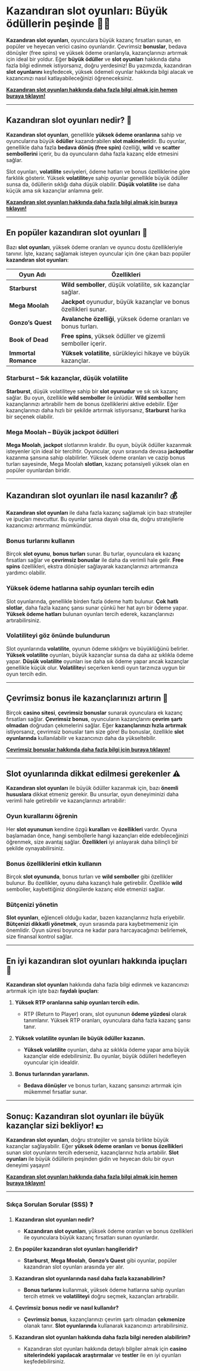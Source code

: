 # Kazandıran slot oyunları: Büyük ödüllerin peşinde 🎰💸

**Kazandıran slot oyunları**, oyunculara büyük kazanç fırsatları sunan, en popüler ve heyecan verici casino oyunlarıdır. Çevrimsiz **bonuslar**, bedava dönüşler (free spins) ve yüksek ödeme oranlarıyla, kazançlarınızı artırmak için ideal bir yoldur. Eğer **büyük ödüller** ve **slot oyunları** hakkında daha fazla bilgi edinmek istiyorsanız, doğru yerdesiniz! Bu yazımızda, kazandıran **slot oyunlarını** keşfedecek, yüksek ödemeli oyunlar hakkında bilgi alacak ve kazancınızı nasıl katlayabileceğinizi öğreneceksiniz.

[**Kazandıran slot oyunları hakkında daha fazla bilgi almak için hemen buraya tıklayın!**](https://casinotr.link/gWCRZ4)

---

## Kazandıran slot oyunları nedir? 🎯

**Kazandıran slot oyunları**, genellikle **yüksek ödeme oranlarına** sahip ve oyuncularına büyük **ödüller** kazandırabilen **slot makineleri**dir. Bu oyunlar, genellikle daha fazla **bedava dönüş (free spin)** özelliği, **wild** ve **scatter sembollerini** içerir, bu da oyuncuların daha fazla kazanç elde etmesini sağlar. 

Slot oyunları, **volatilite** seviyeleri, ödeme hatları ve bonus özelliklerine göre farklılık gösterir. Yüksek **volatilite**ye sahip oyunlar genellikle büyük ödüller sunsa da, ödüllerin sıklığı daha düşük olabilir. **Düşük volatilite** ise daha küçük ama sık kazançlar anlamına gelir.

[**Kazandıran slot oyunları hakkında daha fazla bilgi almak için buraya tıklayın!**](https://casinotr.link/gWCRZ4)

---

## En popüler kazandıran slot oyunları 🎲

Bazı **slot oyunları**, yüksek ödeme oranları ve oyuncu dostu özellikleriyle tanınır. İşte, kazanç sağlamak isteyen oyuncular için öne çıkan bazı popüler **kazandıran slot oyunları**:

| **Oyun Adı**       | **Özellikleri**                                                 |
|--------------------|-----------------------------------------------------------------|
| **Starburst**      | **Wild semboller**, düşük volatilite, sık kazançlar sağlar.      |
| **Mega Moolah**    | **Jackpot** oyunudur, büyük kazançlar ve bonus özellikleri sunar. |
| **Gonzo’s Quest**  | **Avalanche özelliği**, yüksek ödeme oranları ve bonus turları. |
| **Book of Dead**   | **Free spins**, yüksek ödüller ve gizemli semboller içerir.     |
| **Immortal Romance** | **Yüksek volatilite**, sürükleyici hikaye ve büyük kazançlar. |

### **Starburst** – Sık kazançlar, düşük volatilite
**Starburst**, düşük volatiliteye sahip bir **slot oyunudur** ve sık sık kazanç sağlar. Bu oyun, özellikle **wild semboller** ile ünlüdür. **Wild semboller** hem kazançlarınızı artırabilir hem de bonus özelliklerini aktive edebilir. Eğer kazançlarınızı daha hızlı bir şekilde artırmak istiyorsanız, **Starburst** harika bir seçenek olabilir.

### **Mega Moolah** – Büyük jackpot ödülleri
**Mega Moolah**, **jackpot** slotlarının kralıdır. Bu oyun, büyük ödüller kazanmak isteyenler için ideal bir tercihtir. Oyuncular, oyun sırasında devasa **jackpotlar** kazanma şansına sahip olabilirler. Yüksek ödeme oranları ve cazip bonus turları sayesinde, Mega Moolah **slotları**, kazanç potansiyeli yüksek olan en popüler oyunlardan biridir.

---

## Kazandıran slot oyunları ile nasıl kazanılır? 💰

**Kazandıran slot oyunları** ile daha fazla kazanç sağlamak için bazı stratejiler ve ipuçları mevcuttur. Bu oyunlar şansa dayalı olsa da, doğru stratejilerle kazancınızı artırmanız mümkündür.

### **Bonus turlarını kullanın**
Birçok **slot oyunu**, **bonus turları** sunar. Bu turlar, oyunculara ek kazanç fırsatları sağlar ve **çevrimsiz bonuslar** ile daha da verimli hale gelir. **Free spins** özellikleri, ekstra dönüşler sağlayarak kazançlarınızı artırmanıza yardımcı olabilir.

### **Yüksek ödeme hatlarına sahip oyunları tercih edin**
Slot oyunlarında, genellikle birden fazla ödeme hattı bulunur. **Çok hatlı slotlar**, daha fazla kazanç şansı sunar çünkü her hat ayrı bir ödeme yapar. **Yüksek ödeme hatları** bulunan oyunları tercih ederek, kazançlarınızı artırabilirsiniz.

### **Volatiliteyi göz önünde bulundurun**
Slot oyunlarında **volatilite**, oyunun ödeme sıklığını ve büyüklüğünü belirler. **Yüksek volatilite** oyunları, büyük kazançlar sunsa da daha az sıklıkla ödeme yapar. **Düşük volatilite** oyunları ise daha sık ödeme yapar ancak kazançlar genellikle küçük olur. **Volatilite**yi seçerken kendi oyun tarzınıza uygun bir oyun tercih edin.

---

## Çevrimsiz bonus ile kazançlarınızı artırın 🎉

Birçok **casino sitesi**, **çevrimsiz bonuslar** sunarak oyunculara ek kazanç fırsatları sağlar. **Çevrimsiz bonus**, oyuncuların kazançlarını **çevrim şartı olmadan** doğrudan çekmelerini sağlar. Eğer **kazançlarınızı hızla artırmak** istiyorsanız, çevrimsiz bonuslar tam size göre! Bu bonuslar, özellikle **slot oyunlarında** kullanılabilir ve kazancınızı daha da yükseltebilir.

[**Çevrimsiz bonuslar hakkında daha fazla bilgi için buraya tıklayın!**](https://casinotr.link/gWCRZ4)

---

## Slot oyunlarında dikkat edilmesi gerekenler ⚠️

**Kazandıran slot oyunları** ile büyük ödüller kazanmak için, bazı **önemli hususlara** dikkat etmeniz gerekir. Bu unsurlar, oyun deneyiminizi daha verimli hale getirebilir ve kazançlarınızı artırabilir:

### **Oyun kurallarını öğrenin**
Her **slot oyununun** kendine özgü **kuralları** ve **özellikleri** vardır. Oyuna başlamadan önce, hangi sembollerle hangi kazançları elde edebileceğinizi öğrenmek, size avantaj sağlar. **Özellikleri** iyi anlayarak daha bilinçli bir şekilde oynayabilirsiniz.

### **Bonus özelliklerini etkin kullanın**
Birçok **slot oyununda**, bonus turları ve **wild semboller** gibi özellikler bulunur. Bu özellikler, oyunu daha kazançlı hale getirebilir. Özellikle **wild** semboller, kaybettiğiniz döngülerde kazanç elde etmenizi sağlar.

### **Bütçenizi yönetin**
**Slot oyunları**, eğlenceli olduğu kadar, bazen kazançlarınız hızla eriyebilir. **Bütçenizi dikkatli yönetmek**, oyun sırasında para kaybetmemeniz için önemlidir. Oyun süresi boyunca ne kadar para harcayacağınızı belirlemek, size finansal kontrol sağlar.

---

## En iyi kazandıran slot oyunları hakkında ipuçları 🧠

**Kazandıran slot oyunları** hakkında daha fazla bilgi edinmek ve kazancınızı artırmak için işte bazı **faydalı ipuçları**:

1. **Yüksek RTP oranlarına sahip oyunları tercih edin.**
   - RTP (Return to Player) oranı, slot oyununun **ödeme yüzdesi** olarak tanımlanır. Yüksek RTP oranları, oyunculara daha fazla kazanç şansı tanır.

2. **Yüksek volatilite oyunları ile büyük ödüller kazanın.**
   - **Yüksek volatilite** oyunları, daha az sıklıkla ödeme yapar ama büyük kazançlar elde edebilirsiniz. Bu oyunlar, büyük ödülleri hedefleyen oyuncular için idealdir.

3. **Bonus turlarından yararlanın.**
   - **Bedava dönüşler** ve bonus turları, kazanç şansınızı artırmak için mükemmel fırsatlar sunar.

---

## Sonuç: Kazandıran slot oyunları ile büyük kazançlar sizi bekliyor! 💵

**Kazandıran slot oyunları**, doğru stratejiler ve şansla birlikte büyük kazançlar sağlayabilir. Eğer **yüksek ödeme oranları** ve **bonus özellikleri** sunan slot oyunlarını tercih ederseniz, kazançlarınız hızla artabilir. **Slot oyunları** ile büyük ödüllerin peşinden gidin ve heyecan dolu bir oyun deneyimi yaşayın!

[**Kazandıran slot oyunları hakkında daha fazla bilgi almak için hemen buraya tıklayın!**](https://casinotr.link/gWCRZ4)

---

### Sıkça Sorulan Sorular (SSS) ❓

1. **Kazandıran slot oyunları nedir?**
   - **Kazandıran slot oyunları**, yüksek ödeme oranları ve bonus özellikleri ile oyunculara büyük kazanç fırsatları sunan oyunlardır.

2. **En popüler kazandıran slot oyunları hangileridir?**
   - **Starburst**, **Mega Moolah**, **Gonzo’s Quest** gibi oyunlar, popüler kazandıran slot oyunları arasında yer alır.

3. **Kazandıran slot oyunlarında nasıl daha fazla kazanabilirim?**
   - **Bonus turlarını** kullanmak, yüksek ödeme hatlarına sahip oyunları tercih etmek ve **volatiliteyi** doğru seçmek, kazançları artırabilir.

4. **Çevrimsiz bonus nedir ve nasıl kullanılır?**
   - **Çevrimsiz bonus**, kazançlarınızı çevrim şartı olmadan **çekmenize** olanak tanır. **Slot oyunlarında** kullanarak kazancınızı artırabilirsiniz.

5. **Kazandıran slot oyunları hakkında daha fazla bilgi nereden alabilirim?**
   - Kazandıran slot oyunları hakkında detaylı bilgiler almak için **casino sitelerindeki** **yapılacak araştırmalar** ve **testler** ile en iyi oyunları keşfedebilirsiniz.
